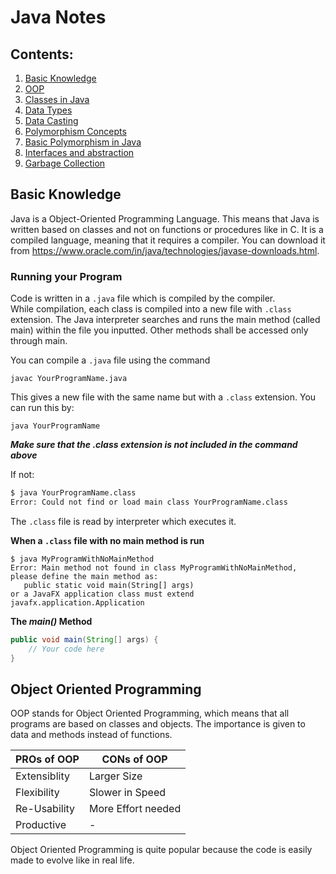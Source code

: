   
# Java Notes

## Contents:  
1. [Basic Knowledge](#basic-knowledge)
1. [OOP](#oop)  
3. [Classes in Java](#classes-in-java)  
5. [Data Types](#data-types)  
6. [Data Casting](#data-casting)  
7. [Polymorphism Concepts](#polymorphism-concepts)  
8. [Basic Polymorphism in Java](#basic-polymorphism-in-java)  
9. [Interfaces and abstraction](#interfaces-and-abstraction)
10. [Garbage Collection](#garbage-collection)

## Basic Knowledge
Java is a Object-Oriented Programming Language. This means that Java is written based on classes and not on functions or procedures like in C.
It is a compiled language, meaning that it requires a compiler. You can download it from https://www.oracle.com/in/java/technologies/javase-downloads.html. 

### Running your Program
Code is written in a `.java` file which is compiled by the compiler.  
While compilation, each class is compiled into a new file with `.class` extension. The Java interpreter searches and runs the main method (called main) within the file you inputted. Other methods shall be accessed only through main.  

You can compile a `.java` file using the command  
```
javac YourProgramName.java
```
This gives a new file with the same name but with a `.class` extension. You can run this by:  
```
java YourProgramName
```
_**Make sure that the .class extension is not included in the command above**_  

If not:
``` sh
$ java YourProgramName.class
Error: Could not find or load main class YourProgramName.class
```
The `.class` file is read by interpreter which executes it. 

**When a `.class` file with no main method is run**
```
$ java MyProgramWithNoMainMethod
Error: Main method not found in class MyProgramWithNoMainMethod, please define the main method as:
   public static void main(String[] args)
or a JavaFX application class must extend javafx.application.Application
```

**The _main()_ Method**  
```java 
public void main(String[] args) {
	// Your code here
}
```
## Object Oriented Programming
OOP stands for Object Oriented Programming, which means that all programs are based on classes and objects. The importance is given to data and methods instead of functions.

PROs of OOP  | CONs of OOP
------------ | ------------
Extensiblity | Larger Size
Flexibility  | Slower in Speed
Re-Usability | More Effort needed
Productive | -

Object Oriented Programming is quite popular because the code is easily made to evolve like in real life.






